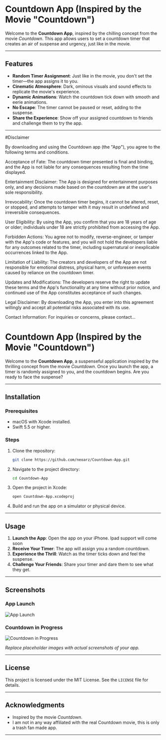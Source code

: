 # Countdown App (Inspired by the Movie "Countdown")

Welcome to the **Countdown App**, inspired by the chilling concept from the movie *Countdown*. This app allows users to set a countdown timer that creates an air of suspense and urgency, just like in the movie.

---

## Features

- **Random Timer Assignment**: Just like in the movie, you don't set the timer—the app assigns it to you.
- **Cinematic Atmosphere**: Dark, ominous visuals and sound effects to replicate the movie's experience.
- **Dynamic Animations**: Watch the countdown tick down with smooth and eerie animations.
- **No Escape**: The timer cannot be paused or reset, adding to the suspense.
- **Share the Experience**: Show off your assigned countdown to friends and challenge them to try the app.

---

#Disclaimer

By downloading and using the Countdown app (the "App"), you agree to the following terms and conditions.

Acceptance of Fate: The countdown timer presented is final and binding, and the App is not liable for any consequences resulting from the time displayed.

Entertainment Disclaimer: The App is designed for entertainment purposes only, and any decisions made based on the countdown are at the user's sole responsibility.

Irrevocability: Once the countdown timer begins, it cannot be altered, reset, or stopped, and attempts to tamper with it may result in undefined and irreversible consequences.

User Eligibility: By using the App, you confirm that you are 18 years of age or older; individuals under 18 are strictly prohibited from accessing the App.

Forbidden Actions: You agree not to modify, reverse-engineer, or tamper with the App's code or features, and you will not hold the developers liable for any outcomes related to the timer, including supernatural or inexplicable occurrences linked to the App.

Limitation of Liability: The creators and developers of the App are not responsible for emotional distress, physical harm, or unforeseen events caused by reliance on the countdown timer.

Updates and Modifications: The developers reserve the right to update these terms and the App's functionality at any time without prior notice, and continued use of the App constitutes acceptance of such changes.

Legal Disclaimer: By downloading the App, you enter into this agreement willingly and accept all potential risks associated with its use.

Contact Information: For inquiries or concerns, please contact...

# Countdown App (Inspired by the Movie "Countdown")

Welcome to the **Countdown App**, a suspenseful application inspired by the thrilling concept from the movie *Countdown*. Once you launch the app, a timer is randomly assigned to you, and the countdown begins. Are you ready to face the suspense?

---

## Installation

### Prerequisites
- macOS with Xcode installed.
- Swift 5.5 or higher.

### Steps
1. Clone the repository:
   ```bash
   git clone https://github.com/neoarz/Countdown-App.git
   ```
2. Navigate to the project directory:
   ```bash
   cd Countdown-App
   ```
3. Open the project in Xcode:
   ```bash
   open Countdown-App.xcodeproj
   ```
4. Build and run the app on a simulator or physical device.

---

## Usage

1. **Launch the App**: Open the app on your iPhone. Ipad support will come soon 
2. **Receive Your Timer**: The app will assign you a random countdown.
3. **Experience the Thrill**: Watch as the timer ticks down and feel the suspense.
4. **Challenge Your Friends**: Share your timer and dare them to see what they get.
   
---

## Screenshots

### App Launch
![App Launch](https://via.placeholder.com/800x400.png?text=App+Launch+Screen)


### Countdown in Progress
![Countdown in Progress](https://via.placeholder.com/800x400.png?text=Countdown+In+Progress)

*Replace placeholder images with actual screenshots of your app.*

---

## License

This project is licensed under the MIT License. See the `LICENSE` file for details.

---

## Acknowledgments

- Inspired by the movie *Countdown*.
- I am not in any way affiliated with the real Countdown movie, this is only a trash fan made app.

---

